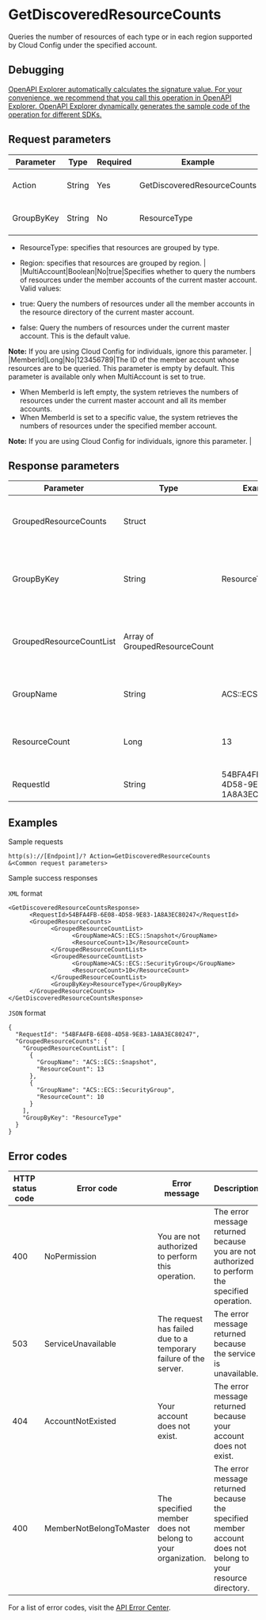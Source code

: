 # GetDiscoveredResourceCounts

Queries the number of resources of each type or in each region supported by Cloud Config under the specified account.

## Debugging

[OpenAPI Explorer automatically calculates the signature value. For your convenience, we recommend that you call this operation in OpenAPI Explorer. OpenAPI Explorer dynamically generates the sample code of the operation for different SDKs.](https://api.aliyun.com/#product=Config&api=GetDiscoveredResourceCounts&type=RPC&version=2019-01-08)

## Request parameters

|Parameter|Type|Required|Example|Description|
|---------|----|--------|-------|-----------|
|Action|String|Yes|GetDiscoveredResourceCounts|The operation that you want to perform. Set the value to GetDiscoveredResourceCounts. |
|GroupByKey|String|No|ResourceType|The dimension by which resources are grouped. Valid values:

-   ResourceType: specifies that resources are grouped by type.
-   Region: specifies that resources are grouped by region. |
|MultiAccount|Boolean|No|true|Specifies whether to query the numbers of resources under the member accounts of the current master account. Valid values:

-   true: Query the numbers of resources under all the member accounts in the resource directory of the current master account.
-   false: Query the numbers of resources under the current master account. This is the default value.

**Note:** If you are using Cloud Config for individuals, ignore this parameter. |
|MemberId|Long|No|123456789|The ID of the member account whose resources are to be queried. This parameter is empty by default. This parameter is available only when MultiAccount is set to true.

-   When MemberId is left empty, the system retrieves the numbers of resources under the current master account and all its member accounts.
-   When MemberId is set to a specific value, the system retrieves the numbers of resources under the specified member account.

**Note:** If you are using Cloud Config for individuals, ignore this parameter. |

## Response parameters

|Parameter|Type|Example|Description|
|---------|----|-------|-----------|
|GroupedResourceCounts|Struct| |The returned information about resources. |
|GroupByKey|String|ResourceType|The dimension by which resources are grouped. |
|GroupedResourceCountList|Array of GroupedResourceCount| |The information about resources in a specific group. |
|GroupName|String|ACS::ECS::Snapshot|The name of the resource group. |
|ResourceCount|Long|13|The number of resources in the group. |
|RequestId|String|54BFA4FB-6E08-4D58-9E83-1A8A3EC80247|The ID of the request. |

## Examples

Sample requests

```
http(s)://[Endpoint]/? Action=GetDiscoveredResourceCounts
&<Common request parameters>
```

Sample success responses

`XML` format

```
<GetDiscoveredResourceCountsResponse>
      <RequestId>54BFA4FB-6E08-4D58-9E83-1A8A3EC80247</RequestId>    
      <GroupedResourceCounts>
            <GroupedResourceCountList>
                  <GroupName>ACS::ECS::Snapshot</GroupName>
                  <ResourceCount>13</ResourceCount>
            </GroupedResourceCountList>
            <GroupedResourceCountList>
                  <GroupName>ACS::ECS::SecurityGroup</GroupName>
                  <ResourceCount>10</ResourceCount>
            </GroupedResourceCountList>
            <GroupByKey>ResourceType</GroupByKey>
      </GroupedResourceCounts>
</GetDiscoveredResourceCountsResponse>
```

`JSON` format

```
{
  "RequestId": "54BFA4FB-6E08-4D58-9E83-1A8A3EC80247",
  "GroupedResourceCounts": {
    "GroupedResourceCountList": [
      {
        "GroupName": "ACS::ECS::Snapshot",
        "ResourceCount": 13
      },
      {
        "GroupName": "ACS::ECS::SecurityGroup",
        "ResourceCount": 10
      }
    ],
    "GroupByKey": "ResourceType"
  }
}
```

## Error codes

|HTTP status code|Error code|Error message|Description|
|----------------|----------|-------------|-----------|
|400|NoPermission|You are not authorized to perform this operation.|The error message returned because you are not authorized to perform the specified operation.|
|503|ServiceUnavailable|The request has failed due to a temporary failure of the server.|The error message returned because the service is unavailable.|
|404|AccountNotExisted|Your account does not exist.|The error message returned because your account does not exist.|
|400|MemberNotBelongToMaster|The specified member does not belong to your organization.|The error message returned because the specified member account does not belong to your resource directory.|

For a list of error codes, visit the [API Error Center](https://error-center.alibabacloud.com/status/product/Config).

